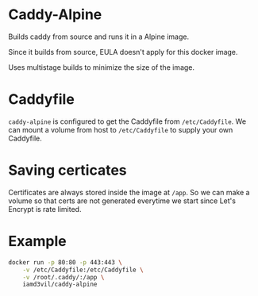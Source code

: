 # Caddy-Alpine

Builds caddy from source and runs it in a Alpine image.

Since it builds from source, EULA doesn't apply for this docker image.

Uses multistage builds to minimize the size of the image.

# Caddyfile

`caddy-alpine` is configured to get the Caddyfile from `/etc/Caddyfile`. We can mount a volume from host to `/etc/Caddyfile` to supply your own Caddyfile.

# Saving certicates

Certificates are always stored inside the image at `/app`. So we can make a volume so that certs are not generated everytime we start since Let's Encrypt is rate limited.

# Example

```bash
docker run -p 80:80 -p 443:443 \
    -v /etc/Caddyfile:/etc/Caddyfile \
    -v /root/.caddy/:/app \
    iamd3vil/caddy-alpine
```
